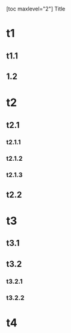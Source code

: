 [toc maxlevel="2"] Title

# t1

## t1.1

## 1.2

# t2

## t2.1

### t2.1.1

### t2.1.2

### t2.1.3

## t2.2

# t3

## t3.1

## t3.2

### t3.2.1

### t3.2.2

# t4

